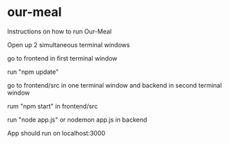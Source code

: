 # our-meal


Instructions on how to run Our-Meal

Open up 2 simultaneous terminal windows

go to frontend in first terminal window

run "npm update"

go to frontend/src in one terminal window and backend in second terminal window

rum "npm start" in frontend/src

run "node app.js" or nodemon app.js in backend

App should run on localhost:3000
